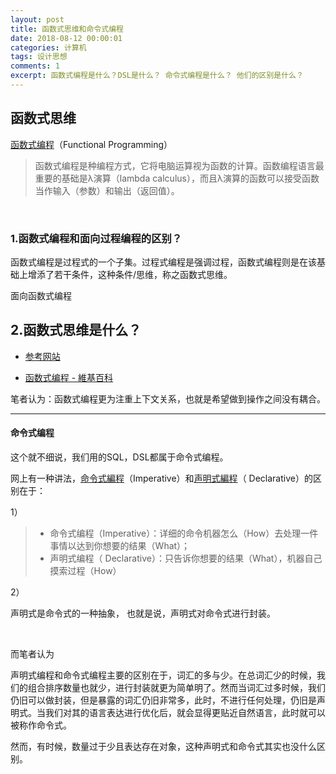 ```yaml
---
layout: post
title: 函数式思维和命令式编程
date: 2018-08-12 00:00:01
categories: 计算机
tags: 设计思想
comments: 1
excerpt: 函数式编程是什么？DSL是什么？ 命令式编程是什么？ 他们的区别是什么？
---
```




## 函数式思维

[函数式编程](https://baike.baidu.com/item/%E5%87%BD%E6%95%B0%E5%BC%8F%E7%BC%96%E7%A8%8B)（Functional Programming）

> 函数式编程是种编程方式，它将电脑运算视为函数的计算。函数编程语言最重要的基础是λ演算（lambda calculus），而且λ演算的函数可以接受函数当作输入（参数）和输出（返回值）。

<br>

### 1.函数式编程和面向过程编程的区别？

函数式编程是过程式的一个子集。过程式编程是强调过程，函数式编程则是在该基础上增添了若干条件，这种条件/思维，称之函数式思维。



面向函数式编程







## 2.函数式思维是什么？

- [参考网站](https://segmentfault.com/q/1010000002621512)

- [函数式编程 - 維基百科](https://zh.wikipedia.org/zh-hans/%E5%87%BD%E6%95%B8%E7%A8%8B%E5%BC%8F%E8%AA%9E%E8%A8%80)

笔者认为：函数式编程更为注重上下文关系，也就是希望做到操作之间没有耦合。





---



#### 命令式编程

这个就不细说，我们用的SQL，DSL都属于命令式编程。



网上有一种讲法，[命令式編程](https://zh.wikipedia.org/zh/%E6%8C%87%E4%BB%A4%E5%BC%8F%E7%B7%A8%E7%A8%8B)（Imperative）和[声明式編程](https://zh.wikipedia.org/zh-hans/%E5%AE%A3%E5%91%8A%E5%BC%8F%E7%B7%A8%E7%A8%8B)（ Declarative）的区别在于：

1）

> - 命令式编程（Imperative）：详细的命令机器怎么（How）去处理一件事情以达到你想要的结果（What）；
> - 声明式编程（ Declarative）：只告诉你想要的结果（What），机器自己摸索过程（How）



2）

声明式是命令式的一种抽象， 也就是说，声明式对命令式进行封装。

<br>

而笔者认为

声明式编程和命令式编程主要的区别在于，词汇的多与少。在总词汇少的时候，我们的组合排序数量也就少，进行封装就更为简单明了。然而当词汇过多时候，我们仍旧可以做封装，但是暴露的词汇仍旧非常多，此时，不进行任何处理，仍旧是声明式。当我们对其的语言表达进行优化后，就会显得更贴近自然语言，此时就可以被称作命令式。

然而，有时候，数量过于少且表达存在对象，这种声明式和命令式其实也没什么区别。







